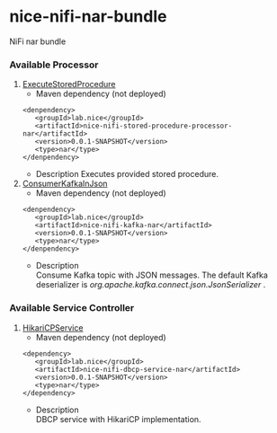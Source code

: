 # nice-nifi-nar-bundle
NiFi nar bundle
### Available Processor
1. [ExecuteStoredProcedure](ExecuteStoredProcedure.md)  
    - Maven dependency (not deployed)  
    ```
   <denpendency>
       <groupId>lab.nice</groupId>
       <artifactId>nice-nifi-stored-procedure-processor-nar</artifactId>
       <version>0.0.1-SNAPSHOT</version>
       <type>nar</type>
   </denpendency>
    ```
    - Description
    Executes provided stored procedure.
2. [ConsumerKafkaInJson](ConsumerKafkaInJson.md)
    - Maven dependency (not deployed)  
    ``` 
   <denpendency>
       <groupId>lab.nice</groupId>
       <artifactId>nice-nifi-kafka-nar</artifactId>
       <version>0.0.1-SNAPSHOT</version>
       <type>nar</type>
   </denpendency>
    ```
    - Description  
    Consume Kafka topic with JSON messages. The default Kafka deserializer is _org.apache.kafka.connect.json.JsonSerializer_ .
### Available Service Controller
1. [HikariCPService](HikariCPService.md)
    - Maven dependency (not deployed)  
    ``` 
   <dependency>
       <groupId>lab.nice</groupId>
       <artifactId>nice-nifi-dbcp-service-nar</artifactId>
       <version>0.0.1-SNAPSHOT</version>
       <type>nar</type>
   </dependency>
    ```
    - Description  
    DBCP service with HikariCP implementation.